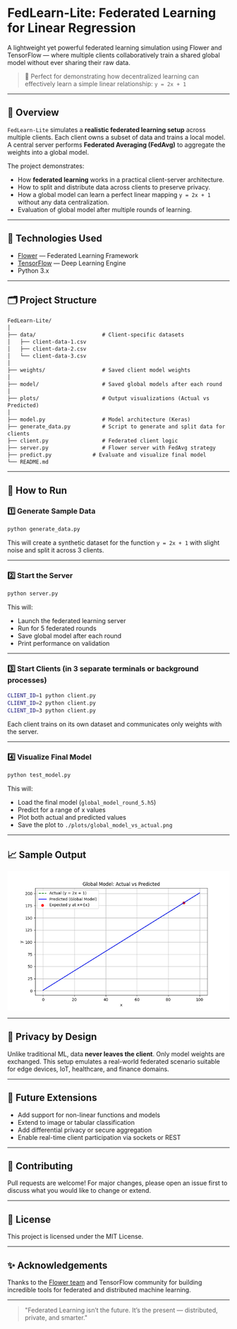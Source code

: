 # FedLearn-Lite: Federated Learning for Linear Regression

A lightweight yet powerful federated learning simulation using Flower and TensorFlow — where multiple clients collaboratively train a shared global model without ever sharing their raw data.

> 📌 Perfect for demonstrating how decentralized learning can effectively learn a simple linear relationship: `y = 2x + 1`

---

## 🚀 Overview

`FedLearn-Lite` simulates a **realistic federated learning setup** across multiple clients. Each client owns a subset of data and trains a local model. A central server performs **Federated Averaging (FedAvg)** to aggregate the weights into a global model.

The project demonstrates:

- How **federated learning** works in a practical client-server architecture.
- How to split and distribute data across clients to preserve privacy.
- How a global model can learn a perfect linear mapping `y = 2x + 1` without any data centralization.
- Evaluation of global model after multiple rounds of learning.

---

## 🧠 Technologies Used

- [Flower](https://flower.dev) — Federated Learning Framework
- [TensorFlow](https://tensorflow.org) — Deep Learning Engine
- Python 3.x

---

## 🗂️ Project Structure

```text
FedLearn-Lite/
│
├── data/                     # Client-specific datasets
│   ├── client-data-1.csv
│   ├── client-data-2.csv
│   └── client-data-3.csv
│
├── weights/                  # Saved client model weights
│
├── model/                    # Saved global models after each round
│
├── plots/                    # Output visualizations (Actual vs Predicted)
│
├── model.py                  # Model architecture (Keras)
├── generate_data.py          # Script to generate and split data for clients
├── client.py                 # Federated client logic
├── server.py                 # Flower server with FedAvg strategy
├── predict.py             # Evaluate and visualize final model
└── README.md
````

---

## 🧪 How to Run

### 1️⃣ Generate Sample Data

```bash
python generate_data.py
```

This will create a synthetic dataset for the function `y = 2x + 1` with slight noise and split it across 3 clients.

---

### 2️⃣ Start the Server

```bash
python server.py
```

This will:

* Launch the federated learning server
* Run for 5 federated rounds
* Save global model after each round
* Print performance on validation

---

### 3️⃣ Start Clients (in 3 separate terminals or background processes)

```bash
CLIENT_ID=1 python client.py
CLIENT_ID=2 python client.py
CLIENT_ID=3 python client.py
```

Each client trains on its own dataset and communicates only weights with the server.

---

### 4️⃣ Visualize Final Model

```bash
python test_model.py
```

This will:

* Load the final model (`global_model_round_5.h5`)
* Predict for a range of x values
* Plot both actual and predicted values
* Save the plot to `./plots/global_model_vs_actual.png`

---

## 📈 Sample Output

![Global Model Output](./plots/global_model_vs_actual.png)

---

## 🔐 Privacy by Design

Unlike traditional ML, data **never leaves the client**. Only model weights are exchanged. This setup emulates a real-world federated scenario suitable for edge devices, IoT, healthcare, and finance domains.

---

## 🧩 Future Extensions

* Add support for non-linear functions and models
* Extend to image or tabular classification
* Add differential privacy or secure aggregation
* Enable real-time client participation via sockets or REST

---

## 🤝 Contributing

Pull requests are welcome! For major changes, please open an issue first to discuss what you would like to change or extend.

---

## 📜 License

This project is licensed under the MIT License.

---

## ✨ Acknowledgements

Thanks to the [Flower team](https://flower.dev) and TensorFlow community for building incredible tools for federated and distributed machine learning.

---

> "Federated Learning isn’t the future. It’s the present — distributed, private, and smarter."

```
